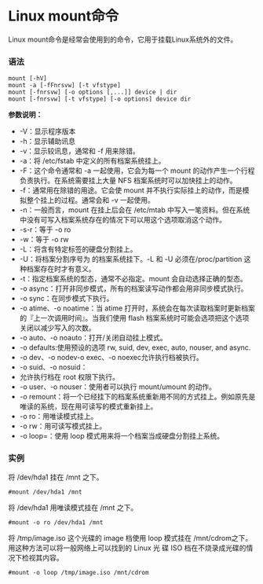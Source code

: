 
# Linux mount命令



Linux mount命令是经常会使用到的命令，它用于挂载Linux系统外的文件。

### 语法

```
mount [-hV]
mount -a [-fFnrsvw] [-t vfstype]
mount [-fnrsvw] [-o options [,...]] device | dir
mount [-fnrsvw] [-t vfstype] [-o options] device dir

```

**参数说明：**

*   -V：显示程序版本
*   -h：显示辅助讯息
*   -v：显示较讯息，通常和 -f 用来除错。
*   -a：将 /etc/fstab 中定义的所有档案系统挂上。
*   -F：这个命令通常和 -a 一起使用，它会为每一个 mount 的动作产生一个行程负责执行。在系统需要挂上大量 NFS 档案系统时可以加快挂上的动作。
*   -f：通常用在除错的用途。它会使 mount 并不执行实际挂上的动作，而是模拟整个挂上的过程。通常会和 -v 一起使用。
*   -n：一般而言，mount 在挂上后会在 /etc/mtab 中写入一笔资料。但在系统中没有可写入档案系统存在的情况下可以用这个选项取消这个动作。
*   -s-r：等于 -o ro
*   -w：等于 -o rw
*   -L：将含有特定标签的硬盘分割挂上。
*   -U：将档案分割序号为 的档案系统挂下。-L 和 -U 必须在/proc/partition 这种档案存在时才有意义。
*   -t：指定档案系统的型态，通常不必指定。mount 会自动选择正确的型态。
*   -o async：打开非同步模式，所有的档案读写动作都会用非同步模式执行。
*   -o sync：在同步模式下执行。
*   -o atime、-o noatime：当 atime 打开时，系统会在每次读取档案时更新档案的『上一次调用时间』。当我们使用 flash 档案系统时可能会选项把这个选项关闭以减少写入的次数。
*   -o auto、-o noauto：打开/关闭自动挂上模式。
*   -o defaults:使用预设的选项 rw, suid, dev, exec, auto, nouser, and async.
*   -o dev、-o nodev-o exec、-o noexec允许执行档被执行。
*   -o suid、-o nosuid：
*   允许执行档在 root 权限下执行。
*   -o user、-o nouser：使用者可以执行 mount/umount 的动作。
*   -o remount：将一个已经挂下的档案系统重新用不同的方式挂上。例如原先是唯读的系统，现在用可读写的模式重新挂上。
*   -o ro：用唯读模式挂上。
*   -o rw：用可读写模式挂上。
*   -o loop=：使用 loop 模式用来将一个档案当成硬盘分割挂上系统。

### 实例

将 /dev/hda1 挂在 /mnt 之下。

```
#mount /dev/hda1 /mnt
```

将 /dev/hda1 用唯读模式挂在 /mnt 之下。

```
#mount -o ro /dev/hda1 /mnt
```

将 /tmp/image.iso 这个光碟的 image 档使用 loop 模式挂在 /mnt/cdrom之下。用这种方法可以将一般网络上可以找到的 Linux 光 碟 ISO 档在不烧录成光碟的情况下检视其内容。

```
#mount -o loop /tmp/image.iso /mnt/cdrom
```



